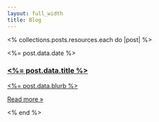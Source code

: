 ```yaml
---
layout: full_width
title: Blog
---
```


<% collections.posts.resources.each do |post| %>
  <div class="mt-16 p-16 space-y-20 rounded-lg bg-white">
    <article class="relative flex flex-col gap-8 lg:gap-32 lg:flex-row">
      <div class="relative aspect-square w-24 lg:w-40 shrink-0">
        <img src="<%= relative_url post.data.image_url%>" alt="" class="absolute inset-0 h-full w-full rounded-2xl object-cover">
      </div>
      <div class="relative max-w-full">
        <div class="flex items-center gap-x-4 text-sm">
          <time datetime="2020-03-16" class="text-gray-500"><%= post.data.date %></time>
        </div>
        <a href="<%= relative_url post.relative_url %>">
          <h3 class="mt-3 text-3xl text-zinc-600 tracking-tight font-semibold leading-10 dark:text-gray-400">
            <span class="absolute inset-0"></span>
            <%= post.data.title %>
          </h3>
          <p class="mt-4 text-gray-600 max-w-xl">
            <%= post.data.blurb %>
          </p>
          <p class="mt-4 underline text-gray-600 max-w-xl">
            Read more &raquo;
          </p>
        </a>
      </div>
    </article>
  </div>
<% end %>
